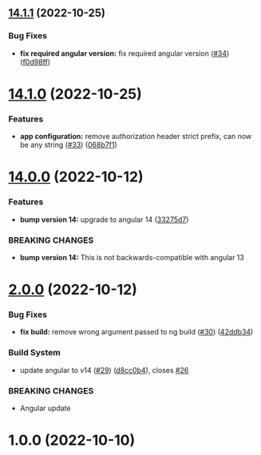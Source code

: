 ## [14.1.1](https://github.com/mari8i/ngx-auth-utils/compare/v14.1.0...v14.1.1) (2022-10-25)


### Bug Fixes

* **fix required angular version:** fix required angular version ([#34](https://github.com/mari8i/ngx-auth-utils/issues/34)) ([f0d98ff](https://github.com/mari8i/ngx-auth-utils/commit/f0d98ff01e0f7f6b09205eb9fb9c93995ff8b411))

# [14.1.0](https://github.com/mari8i/ngx-auth-utils/compare/v14.0.0...v14.1.0) (2022-10-25)


### Features

* **app configuration:** remove authorization header strict prefix, can now be any string ([#33](https://github.com/mari8i/ngx-auth-utils/issues/33)) ([068b7f1](https://github.com/mari8i/ngx-auth-utils/commit/068b7f1f1ad53e65472b980337c48ca2ced0eac4))

# [14.0.0](https://github.com/mari8i/ngx-auth-utils/compare/v13.0.0...v14.0.0) (2022-10-12)


### Features

* **bump version 14:** upgrade to angular 14 ([33275d7](https://github.com/mari8i/ngx-auth-utils/commit/33275d7be33fdb6694de0098031db3bc304f74e0))


### BREAKING CHANGES

* **bump version 14:** This is not backwards-compatible with angular 13

# [2.0.0](https://github.com/mari8i/ngx-auth-utils/compare/v1.0.0...v2.0.0) (2022-10-12)


### Bug Fixes

* **fix build:** remove wrong argument passed to ng build ([#30](https://github.com/mari8i/ngx-auth-utils/issues/30)) ([42ddb34](https://github.com/mari8i/ngx-auth-utils/commit/42ddb343ea4b28728f0476a3cc62132f370b708b))


### Build System

* update angular to v14 ([#29](https://github.com/mari8i/ngx-auth-utils/issues/29)) ([d8cc0b4](https://github.com/mari8i/ngx-auth-utils/commit/d8cc0b43b5a939d53a637906cbde18ca4df6cdeb)), closes [#26](https://github.com/mari8i/ngx-auth-utils/issues/26)


### BREAKING CHANGES

* Angular update

# 1.0.0 (2022-10-10)
